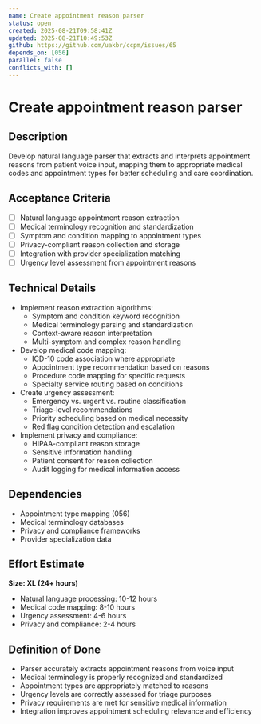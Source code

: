 ```yaml
---
name: Create appointment reason parser
status: open
created: 2025-08-21T09:58:41Z
updated: 2025-08-21T10:49:53Z
github: https://github.com/uakbr/ccpm/issues/65
depends_on: [056]
parallel: false
conflicts_with: []
---
```


# Create appointment reason parser

## Description
Develop natural language parser that extracts and interprets appointment reasons from patient voice input, mapping them to appropriate medical codes and appointment types for better scheduling and care coordination.

## Acceptance Criteria
- [ ] Natural language appointment reason extraction
- [ ] Medical terminology recognition and standardization
- [ ] Symptom and condition mapping to appointment types
- [ ] Privacy-compliant reason collection and storage
- [ ] Integration with provider specialization matching
- [ ] Urgency level assessment from appointment reasons

## Technical Details
- Implement reason extraction algorithms:
  - Symptom and condition keyword recognition
  - Medical terminology parsing and standardization
  - Context-aware reason interpretation
  - Multi-symptom and complex reason handling
- Develop medical code mapping:
  - ICD-10 code association where appropriate
  - Appointment type recommendation based on reasons
  - Procedure code mapping for specific requests
  - Specialty service routing based on conditions
- Create urgency assessment:
  - Emergency vs. urgent vs. routine classification
  - Triage-level recommendations
  - Priority scheduling based on medical necessity
  - Red flag condition detection and escalation
- Implement privacy and compliance:
  - HIPAA-compliant reason storage
  - Sensitive information handling
  - Patient consent for reason collection
  - Audit logging for medical information access

## Dependencies
- Appointment type mapping (056)
- Medical terminology databases
- Privacy and compliance frameworks
- Provider specialization data

## Effort Estimate
**Size: XL (24+ hours)**
- Natural language processing: 10-12 hours
- Medical code mapping: 8-10 hours
- Urgency assessment: 4-6 hours
- Privacy and compliance: 2-4 hours

## Definition of Done
- Parser accurately extracts appointment reasons from voice input
- Medical terminology is properly recognized and standardized
- Appointment types are appropriately matched to reasons
- Urgency levels are correctly assessed for triage purposes
- Privacy requirements are met for sensitive medical information
- Integration improves appointment scheduling relevance and efficiency
